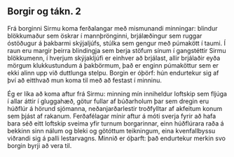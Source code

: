 ## Borgir og tákn. 2

Frá borginni Sirmu koma ferðalangar með mismunandi minningar: blindur blökkumaður sem öskrar í mannþrönginni, brjálæðingur sem ruggar óstöðugur á þakbarmi skýjaljúfs, stúlka sem gengur með púmakött í taumi. Í raun eru margir þeirra blindingja sem berja stöfum sínum í gangstéttir Sirmu blökkumenn, í hverjum skýjakljúfi er einhver að brjálast, allir brjálaðir eyða mörgum klukkustundum á þakbörmum, það er enginn púmaköttur sem er ekki alinn upp við duttlunga stelpu. Borgin er óþörf: hún endurtekur sig af því að eitthvað mun koma til með að festast í minninu.

Ég er líka að koma aftur frá Sirmu: minning mín inniheldur loftskip sem fljúga í allar áttir í gluggahæð, götur fullar af búðarholum þar sem dregin eru húðflúr á hörund sjómanna, neðanjarðarlestir troðfylltar af akfeitum konum sem þjást af rakanum. Ferðafélagar mínir aftur á móti sverja fyrir að hafa bara séð eitt loftskip sveima yfir turnum borgarinnar, einn húðflúrara raða á bekkinn sinn nálum og bleki og götóttum teikningum, eina kvenfallbyssu viðrandi sig á palli lestarvagns. Minnið er óþarft: það endurtekur merkin svo borgin byrji að vera til.

